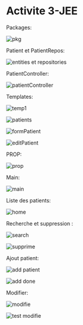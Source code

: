 # Activite 3-JEE



Packages:

![pkg](https://user-images.githubusercontent.com/94021293/232935125-8fa17414-0a50-4204-955f-81c6caa44736.png)


Patient et PatientRepos:

![entities et repositories](https://user-images.githubusercontent.com/94021293/232935267-1795381c-c576-417c-845d-0055f179376b.png)



PatientController:

![patientController](https://user-images.githubusercontent.com/94021293/232935412-afd9d413-6172-4b79-87f7-491d311fcbea.png)


Templates:

![temp1](https://user-images.githubusercontent.com/94021293/232936228-d3b7555f-4822-4bc9-9ae6-6fe4067091c5.png)


![patients](https://user-images.githubusercontent.com/94021293/232936424-11a17cc0-4e03-4165-a799-1ec7919813d2.png)


![formPatient](https://user-images.githubusercontent.com/94021293/232936491-86135a3b-d21a-4ab1-a572-7673afcce605.png)


![editPatient](https://user-images.githubusercontent.com/94021293/232936575-b99cc998-7776-4df2-90a3-b87c4b7876dc.png)



PROP:

![prop](https://user-images.githubusercontent.com/94021293/232936032-aed59f8a-fece-4f3e-b99f-e247eb1c4fe0.png)


Main:

![main](https://user-images.githubusercontent.com/94021293/232936091-7b3068cc-0dc6-4c50-9e60-3efa4436b9b6.png)





Liste des patients:

![home](https://user-images.githubusercontent.com/94021293/232935607-734c9ca5-c966-49fc-9527-031d6b2b2763.png)


Recherche et suppression :

![search](https://user-images.githubusercontent.com/94021293/232935631-5bae3f76-fe9c-46a8-8a86-592de1195877.png)

![supprime](https://user-images.githubusercontent.com/94021293/232935646-2551bdca-39ad-4823-a102-7c2a8164332b.png)

Ajout patient:

![add patient](https://user-images.githubusercontent.com/94021293/232935723-18370099-9408-41fe-895f-35ace7a5cb40.png)

![add done](https://user-images.githubusercontent.com/94021293/232935736-bf875ab4-6128-41be-92dd-02e56709e3b6.png)


Modifier:

![modifie](https://user-images.githubusercontent.com/94021293/232935753-aedea5fe-f05b-47b0-b881-3f366435a8d0.png)

![test modifie](https://user-images.githubusercontent.com/94021293/232935757-edb2b3a2-7ca8-4a06-be62-b88617078b98.png)



